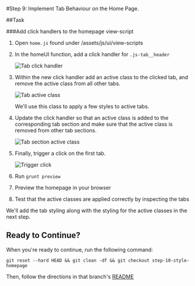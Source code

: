 #Step 9: Implement Tab Behaviour on the Home Page.

##Task

###Add click handlers to the homepage view-script

1. Open `home.js` found under /assets/js/ui/view-scripts
2. In the homeUI function, add a click handler for `.js-tab__header`

    ![Tab click handler](https://s3.amazonaws.com/uploads.hipchat.com/15359/64553/Uj39dM3AuQnPuAC/Screen%20Shot%202015-01-20%20at%2010.38.55%20AM.png)

3. Within the new click handler add an active class to the clicked tab, and remove the active class from all other tabs.

    ![Tab active class](https://s3.amazonaws.com/uploads.hipchat.com/15359/64553/4NkNIKLoY5J3I3w/Screen%20Shot%202015-01-20%20at%2010.40.54%20AM.png)

    We'll use this class to apply a few styles to active tabs.

4. Update the click handler so that an active class is added to the corresponding tab section and make sure that the active class is removed from other tab sections.

    ![Tab section active class](https://s3.amazonaws.com/uploads.hipchat.com/15359/64553/wlJ79QrtMDzx4Zw/Screen%20Shot%202015-01-20%20at%2010.49.29%20AM.png)

5. Finally, trigger a click on the first tab.

    ![Trigger click](https://s3.amazonaws.com/uploads.hipchat.com/15359/64553/YyVccSknECqyMJy/Screen%20Shot%202015-01-20%20at%2010.47.42%20AM.png)

6. Run `grunt preview`
7. Preview the homepage in your browser
8. Test that the active classes are applied correctly by inspecting the tabs

We'll add the tab styling along with the styling for the active classes in the next step.


## Ready to Continue?

When you're ready to continue, run the following command:

```
git reset --hard HEAD && git clean -df && git checkout step-10-style-homepage
```

Then, follow the directions in that branch's [README](https://github.com/mobify/workshop--adaptivejs-site/blob/step-10-style-homepage/README.md)